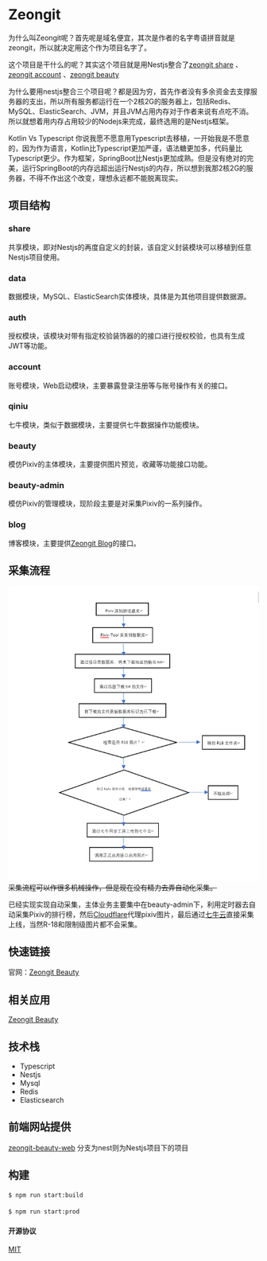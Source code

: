 
# Zeongit

  为什么叫Zeongit呢？首先呢是域名便宜，其次是作者的名字粤语拼音就是zeongit，所以就决定用这个作为项目名字了。
  
  这个项目是干什么的呢？其实这个项目就是用Nestjs整合了[zeongit share](https://github.com/JunJieFu/zeongit-share) 、[zeongit account](https://github.com/JunJieFu/zeongit-account) 、[zeongit beauty](https://github.com/JunJieFu/zeongit-beauty)
  
  为什么要用nestjs整合三个项目呢？都是因为穷，首先作者没有多余资金去支撑服务器的支出，所以所有服务都运行在一个2核2G的服务器上，包括Redis、MySQL、ElasticSearch、JVM，并且JVM占用内存对于作者来说有点吃不消。所以就想着用内存占用较少的Nodejs来完成，最终选用的是Nestjs框架。
  
  Kotlin Vs Typescript
  你说我愿不愿意用Typescript去移植，一开始我是不愿意的，因为作为语言，Kotlin比Typescript更加严谨，语法糖更加多，代码量比Typescript更少。作为框架，SpringBoot比Nestjs更加成熟。但是没有绝对的完美，运行SpringBoot的内存远超出运行Nestjs的内存，所以想到我那2核2G的服务器，不得不作出这个改变，理想永远都不能脱离现实。  
    
## 项目结构  
### share
共享模块，即对Nestjs的再度自定义的封装，该自定义封装模块可以移植到任意Nestjs项目使用。
### data
数据模块，MySQL、ElasticSearch实体模块，具体是为其他项目提供数据源。 
### auth
授权模块，该模块对带有指定校验装饰器的的接口进行授权校验，也具有生成JWT等功能。
### account
账号模块，Web启动模块，主要暴露登录注册等与账号操作有关的接口。
### qiniu
七牛模块，类似于数据模块，主要提供七牛数据操作功能模块。
### beauty
模仿Pixiv的主体模块，主要提供图片预览，收藏等功能接口功能。
### beauty-admin
模仿Pixiv的管理模块，现阶段主要是对采集Pixiv的一系列操作。
### blog
博客模块，主要提供[Zeongit Blog](http://zeongit.cn/)的接口。
## 采集流程
![process](https://github.com/JunJieFu/zeongit-nest/raw/master/doc/beauty-admin-process.jpg)
~~采集流程可以作很多机械操作，但是现在没有精力去弄自动化采集。~~

已经实现实现自动采集，主体业务主要集中在beauty-admin下，利用定时器去自动采集Pixiv的排行榜，然后[Cloudflare](https://dash.cloudflare.com)代理pixiv图片，最后通过[七牛云](https://www.qiniu.com)直接采集上线，当然R-18和限制级图片都不会采集。

## 快速链接  
官网：[Zeongit Beauty](http://beauty.zeongit.cn)  

## 相关应用
[Zeongit Beauty](http://beauty.zeongit.cn/)
  
## 技术栈  
 - Typescript
 - Nestjs
 - Mysql 
 - Redis  
 - Elasticsearch  
  

  
## 前端网站提供
[zeongit-beauty-web](https://github.com/JunJieFu/zeongit-beauty-web) 分支为nest则为Nestjs项目下的项目

## 构建  
``` bash  
$ npm run start:build
  
$ npm run start:prod
```  

#### 开源协议  
[MIT](https://opensource.org/licenses/MIT)
